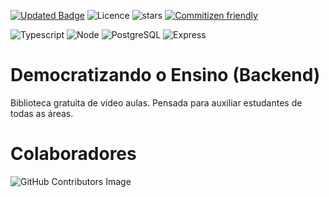 [![Updated Badge](https://badges.pufler.dev/updated/SevenSeas-Tech/demen-backend)](https://badges.pufler.dev)
![Licence](https://img.shields.io/github/license/SevenSeas-Tech/demen-backend.svg)
![stars](https://img.shields.io/github/stars/SevenSeas-Tech/demen-backend.svg)
[![Commitizen friendly](https://img.shields.io/badge/commitizen-friendly-brightgreen.svg)](http://commitizen.github.io/cz-cli/)

![Typescript](https://img.shields.io/badge/TypeScript-007ACC?style=for-the-badge&logo=typescript&logoColor=white)
![Node](https://img.shields.io/badge/Node.js-43853D?style=for-the-badge&logo=node.js&logoColor=white)
![PostgreSQL](https://img.shields.io/badge/PostgreSQL-316192?style=for-the-badge&logo=postgresql&logoColor=white)
![Express](https://img.shields.io/badge/Express.js-404D59?style=for-the-badge)


# Democratizando o Ensino (Backend)
Biblioteca gratuita de video aulas. Pensada para auxiliar estudantes de todas as áreas.

# Colaboradores
![GitHub Contributors Image](https://contrib.rocks/image?repo=SevenSeas-Tech/demen-backend)
